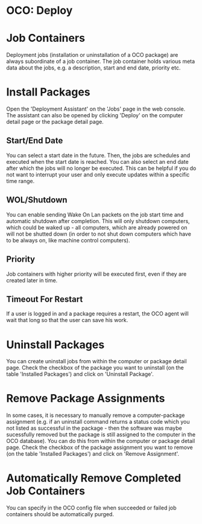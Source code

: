 # OCO: Deploy

# Job Containers
Deployment jobs (installation or uninstallation of a OCO package) are always subordinate of a job container. The job container holds various meta data about the jobs, e.g. a description, start and end date, priority etc.

# Install Packages
Open the 'Deployment Assistant' on the 'Jobs' page in the web console. The assistant can also be opened by clicking 'Deploy' on the computer detail page or the package detail page.

## Start/End Date
You can select a start date in the future. Then, the jobs are schedules and executed when the start date is reached. You can also select an end date after which the jobs will no longer be executed. This can be helpful if you do not want to interrupt your user and only execute updates within a specific time range.

## WOL/Shutdown
You can enable sending Wake On Lan packets on the job start time and automatic shutdown after completion. This will only shutdown computers, which could be waked up - all computers, which are already powered on will not be shutted down (in order to not shut down computers which have to be always on, like machine control computers).

## Priority
Job containers with higher priority will be executed first, even if they are created later in time.

## Timeout For Restart
If a user is logged in and a package requires a restart, the OCO agent will wait that long so that the user can save his work.

# Uninstall Packages
You can create uninstall jobs from within the computer or package detail page. Check the checkbox of the package you want to uninstall (on the table 'Installed Packages') and click on 'Uninstall Package'.

# Remove Package Assignments
In some cases, it is necessary to manually remove a computer-package assignment (e.g. if an uninstall command returns a status code which you not listed as successful in the package - then the software was maybe sucessfully removed but the package is still assigned to the computer in the OCO database). You can do this from within the computer or package detail page. Check the checkbox of the package assignment you want to remove (on the table 'Installed Packages') and click on 'Remove Assignment'.

# Automatically Remove Completed Job Containers
You can specify in the OCO config file when succeeded or failed job containers should be automatically purged.
